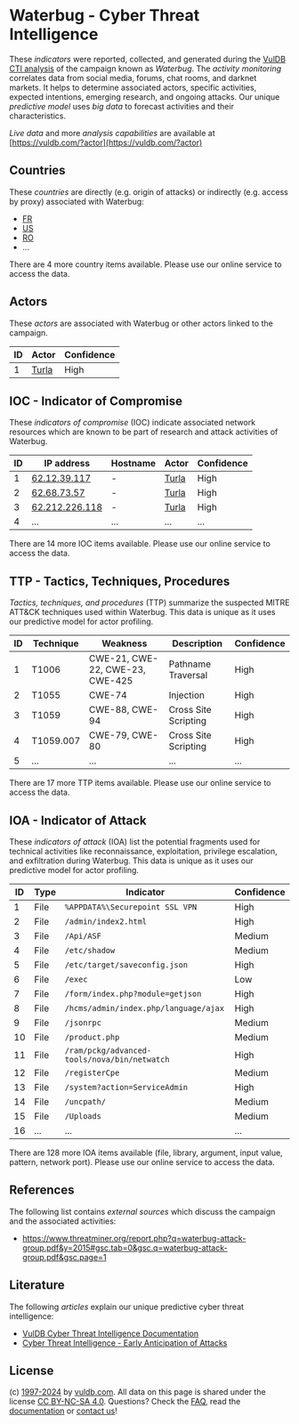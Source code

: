 # Waterbug - Cyber Threat Intelligence

These _indicators_ were reported, collected, and generated during the [VulDB CTI analysis](https://vuldb.com/?kb.cti) of the campaign known as _Waterbug_. The _activity monitoring_ correlates data from social media, forums, chat rooms, and darknet markets. It helps to determine associated actors, specific activities, expected intentions, emerging research, and ongoing attacks. Our unique _predictive model_ uses _big data_ to forecast activities and their characteristics.

_Live data_ and more _analysis capabilities_ are available at [https://vuldb.com/?actor](https://vuldb.com/?actor)

## Countries

These _countries_ are directly (e.g. origin of attacks) or indirectly (e.g. access by proxy) associated with Waterbug:

* [FR](https://vuldb.com/?country.fr)
* [US](https://vuldb.com/?country.us)
* [RO](https://vuldb.com/?country.ro)
* ...

There are 4 more country items available. Please use our online service to access the data.

## Actors

These _actors_ are associated with Waterbug or other actors linked to the campaign.

ID | Actor | Confidence
-- | ----- | ----------
1 | [Turla](https://vuldb.com/?actor.turla) | High

## IOC - Indicator of Compromise

These _indicators of compromise_ (IOC) indicate associated network resources which are known to be part of research and attack activities of Waterbug.

ID | IP address | Hostname | Actor | Confidence
-- | ---------- | -------- | ----- | ----------
1 | [62.12.39.117](https://vuldb.com/?ip.62.12.39.117) | - | [Turla](https://vuldb.com/?actor.turla) | High
2 | [62.68.73.57](https://vuldb.com/?ip.62.68.73.57) | - | [Turla](https://vuldb.com/?actor.turla) | High
3 | [62.212.226.118](https://vuldb.com/?ip.62.212.226.118) | - | [Turla](https://vuldb.com/?actor.turla) | High
4 | ... | ... | ... | ...

There are 14 more IOC items available. Please use our online service to access the data.

## TTP - Tactics, Techniques, Procedures

_Tactics, techniques, and procedures_ (TTP) summarize the suspected MITRE ATT&CK techniques used within Waterbug. This data is unique as it uses our predictive model for actor profiling.

ID | Technique | Weakness | Description | Confidence
-- | --------- | -------- | ----------- | ----------
1 | T1006 | CWE-21, CWE-22, CWE-23, CWE-425 | Pathname Traversal | High
2 | T1055 | CWE-74 | Injection | High
3 | T1059 | CWE-88, CWE-94 | Cross Site Scripting | High
4 | T1059.007 | CWE-79, CWE-80 | Cross Site Scripting | High
5 | ... | ... | ... | ...

There are 17 more TTP items available. Please use our online service to access the data.

## IOA - Indicator of Attack

These _indicators of attack_ (IOA) list the potential fragments used for technical activities like reconnaissance, exploitation, privilege escalation, and exfiltration during Waterbug. This data is unique as it uses our predictive model for actor profiling.

ID | Type | Indicator | Confidence
-- | ---- | --------- | ----------
1 | File | `%APPDATA%\Securepoint SSL VPN` | High
2 | File | `/admin/index2.html` | High
3 | File | `/Api/ASF` | Medium
4 | File | `/etc/shadow` | Medium
5 | File | `/etc/target/saveconfig.json` | High
6 | File | `/exec` | Low
7 | File | `/form/index.php?module=getjson` | High
8 | File | `/hcms/admin/index.php/language/ajax` | High
9 | File | `/jsonrpc` | Medium
10 | File | `/product.php` | Medium
11 | File | `/ram/pckg/advanced-tools/nova/bin/netwatch` | High
12 | File | `/registerCpe` | Medium
13 | File | `/system?action=ServiceAdmin` | High
14 | File | `/uncpath/` | Medium
15 | File | `/Uploads` | Medium
16 | ... | ... | ...

There are 128 more IOA items available (file, library, argument, input value, pattern, network port). Please use our online service to access the data.

## References

The following list contains _external sources_ which discuss the campaign and the associated activities:

* https://www.threatminer.org/report.php?q=waterbug-attack-group.pdf&y=2015#gsc.tab=0&gsc.q=waterbug-attack-group.pdf&gsc.page=1

## Literature

The following _articles_ explain our unique predictive cyber threat intelligence:

* [VulDB Cyber Threat Intelligence Documentation](https://vuldb.com/?kb.cti)
* [Cyber Threat Intelligence - Early Anticipation of Attacks](https://www.scip.ch/en/?labs.20201022)

## License

(c) [1997-2024](https://vuldb.com/?kb.changelog) by [vuldb.com](https://vuldb.com/?kb.about). All data on this page is shared under the license [CC BY-NC-SA 4.0](https://creativecommons.org/licenses/by-nc-sa/4.0/). Questions? Check the [FAQ](https://vuldb.com/?kb.faq), read the [documentation](https://vuldb.com/?kb) or [contact us](https://vuldb.com/?contact)!
